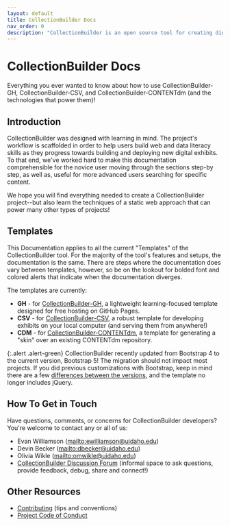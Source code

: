 ```yaml
---
layout: default
title: CollectionBuilder Docs
nav_order: 0
description: "CollectionBuilder is an open source tool for creating digital collection and exhibit websites that are driven by metadata and powered by modern static web technology."
---
```


# CollectionBuilder Docs

Everything you ever wanted to know about how to use CollectionBuilder-GH, CollectionBuilder-CSV, and CollectionBuilder-CONTENTdm (and the technologies that power them)!

## Introduction

CollectionBuilder was designed with learning in mind. 
The project's workflow is scaffolded in order to help users build web and data literacy skills as they progress towards building and deploying new digital exhibits. 
To that end, we've worked hard to make this documentation comprehensible for the novice user moving through the sections step-by step, as well as, useful for more advanced users searching for specific content.

We hope you will find everything needed to create a CollectionBuilder project--but also learn the techniques of a static web approach that can power many other types of projects!

## Templates

This Documentation applies to all the current "Templates" of the CollectionBuilder tool. 
For the majority of the tool's features and setups, the documentation is the same. 
There are steps where the documentation does vary between templates, however, so be on the lookout for bolded font and colored alerts that indicate when the documentation diverges. 

The templates are currently: 

- **GH** - for [CollectionBuilder-GH](https://github.com/CollectionBuilder/collectionbuilder-gh), a lightweight learning-focused template designed for free hosting on GitHub Pages.
- **CSV** - for [CollectionBuilder-CSV](https://github.com/CollectionBuilder/collectionbuilder-csv), a robust template for developing exhibits on your local computer (and serving them from anywhere!)
- **CDM** - for [CollectionBuilder-CONTENTdm](https://github.com/CollectionBuilder/collectionbuilder-contentdm), a template for generating a "skin" over an existing CONTENTdm repository.

{:.alert .alert-green}
CollectionBuilder recently updated from Bootstrap 4 to the current version, Bootstrap 5!
The migration should not impact most projects.
If you did previous customizations with Bootstrap, keep in mind there are a few [differences between the versions](https://getbootstrap.com/docs/5.1/migration/), and the template no longer includes jQuery.

## How To Get in Touch

Have questions, comments, or concerns for CollectionBuilder developers?
You're welcome to contact any or all of us:

- Evan Williamson (<mailto:ewilliamson@uidaho.edu>)
- Devin Becker (<mailto:dbecker@uidaho.edu>)
- Olivia Wikle (<mailto:omwikle@uidaho.edu>)
- [CollectionBuilder Discussion Forum](https://github.com/CollectionBuilder/collectionbuilder.github.io/discussions) (informal space to ask questions, provide feedback, debug, share and connect!)

## Other Resources

- [Contributing](https://github.com/CollectionBuilder/collectionbuilder.github.io/blob/main/CONTRIBUTING.md) (tips and conventions)
- [Project Code of Conduct](https://github.com/CollectionBuilder/collectionbuilder.github.io/blob/main/CODE_OF_CONDUCT.md)
